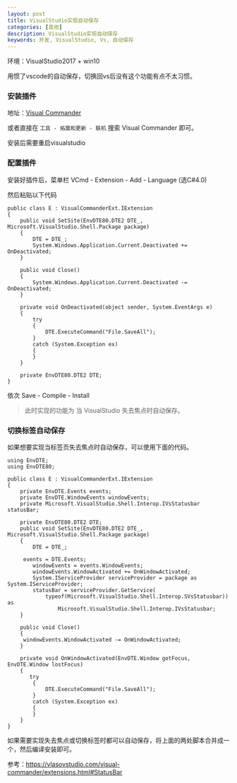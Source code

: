 ```yaml
---
layout: post
title: VisualStudio实现自动保存 
categories: [其他]
description: VisualStudio实现自动保存
keywords: 开发, VisualStudio, Vs, 自动保存
---
```



环境：VisualStudio2017 + win10

用惯了vscode的自动保存，切换回vs后没有这个功能有点不太习惯。

### 安装插件

地址：[Visual Commander](https://vlasovstudio.com/visual-commander/) 

或者直接在 `工具 - 拓展和更新 - 联机` 搜索 Visual Commander 即可。

安装后需要重启visualstudio

### 配置插件

安装好插件后，菜单栏 VCmd - Extension - Add - Language (选C#4.0) 

然后粘贴以下代码

```
public class E : VisualCommanderExt.IExtension
{
    public void SetSite(EnvDTE80.DTE2 DTE_, Microsoft.VisualStudio.Shell.Package package)
    {
        DTE = DTE_;
        System.Windows.Application.Current.Deactivated += OnDeactivated;
    }

    public void Close()
    {
        System.Windows.Application.Current.Deactivated -= OnDeactivated;
    }

    private void OnDeactivated(object sender, System.EventArgs e)
    {
        try
        {
            DTE.ExecuteCommand("File.SaveAll");
        }
        catch (System.Exception ex)
        {
        }
    }

    private EnvDTE80.DTE2 DTE;
}
```

依次 Save -  Compile - Install

> 此时实现的功能为 当 VisualStudio 失去焦点时自动保存。

### 切换标签自动保存

如果想要实现当标签页失去焦点时自动保存，可以使用下面的代码。

```
using EnvDTE;
using EnvDTE80;

public class E : VisualCommanderExt.IExtension
{
    private EnvDTE.Events events;
    private EnvDTE.WindowEvents windowEvents;
    private Microsoft.VisualStudio.Shell.Interop.IVsStatusbar statusBar;
    
    private EnvDTE80.DTE2 DTE;
    public void SetSite(EnvDTE80.DTE2 DTE_, Microsoft.VisualStudio.Shell.Package package)
    {
        DTE = DTE_;

	 events = DTE.Events;
		windowEvents = events.WindowEvents;
		windowEvents.WindowActivated += OnWindowActivated;
		System.IServiceProvider serviceProvider = package as System.IServiceProvider;
		statusBar = serviceProvider.GetService(
			typeof(Microsoft.VisualStudio.Shell.Interop.SVsStatusbar)) as 
				Microsoft.VisualStudio.Shell.Interop.IVsStatusbar;
    }

    public void Close()
    {
	 windowEvents.WindowActivated -= OnWindowActivated;
    }

    private void OnWindowActivated(EnvDTE.Window gotFocus, EnvDTE.Window lostFocus)
    {
       try
        {
            DTE.ExecuteCommand("File.SaveAll");
        }
        catch (System.Exception ex)
        {
        }
    }
}
```

如果需要实现失去焦点或切换标签时都可以自动保存，将上面的两处脚本合并成一个，然后编译安装即可。

参考：https://vlasovstudio.com/visual-commander/extensions.html#StatusBar
